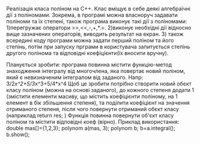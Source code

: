 Реалізація класа поліном на С++. Клас вміщує в себе деякі алгебраїчні дії з поліномами.
Зокрема, в програмі можна власноруч задавати поліноми та їх степені, також програма виконує такі дії з поліномами:
1)перегружає оператори >>,<<,-,+,*.=.
2)виконує необхідні дії відносно вище зазначених операторів, виводить результат на екран.
3) також всередині коду програми можна задати перший поліном та його степінь, потім при запуску прграми в користувача
запитується степінь другого полінома та відповідні коефіцієнти(їх вносити вручну).

Планується зробити:
програма повинна містити функцію-метод знаходження інтегралу від многочлена, яка повертає новий поліном, який є невизначеним інтегралом від заданого.
Напр: 3/2*x^2+5/3*x^3+5/4*x^4
Щоб це зробити потрібно створити новий обєкт класу поліном (можна на основі заданого), до кожного степеня додати 1 (змістити елементи масиву, що містить коефіцієнти поліному, на 1 елемент в бік збільшення степеня), та поділити коефіцієнт на значення отриманого степеня, після чого повернути отриманий обєкт класу (наприклад return res; )
Функція повинна повернути об'єкт класу поліном та містити відповідні коеф (вірно).
Приклад використання:
double mas[]={1,2,3};
polynom a(mas, 3);
polynom b;
b=a.integral();
b.show();


